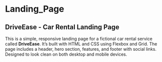# Landing_Page

## DriveEase - Car Rental Landing Page

This is a simple, responsive landing page for a fictional car rental service called **DriveEase**. It’s built with HTML and CSS using Flexbox and Grid. The page includes a header, hero section, features, and footer with social links. Designed to look clean on both desktop and mobile devices.
